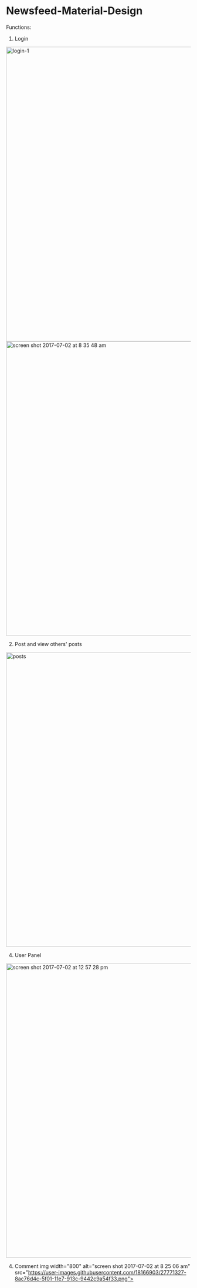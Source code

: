 # Newsfeed-Material-Design
Functions:
1. Login
<img width="800" alt="login-1" src="https://user-images.githubusercontent.com/18166903/27771294-d55d3bda-5f00-11e7-8abd-e35316305751.png">
<img width="800" alt="screen shot 2017-07-02 at 8 35 48 am" src="https://user-images.githubusercontent.com/18166903/27771332-9e8a1d7a-5f01-11e7-8f25-7324f6306f86.png">

2. Post and view others' posts
<img width="800" alt="posts" src="https://user-images.githubusercontent.com/18166903/27771308-1777c332-5f01-11e7-8ab6-edcbae6f67b1.png">

4. User Panel
<img width="800" alt="screen shot 2017-07-02 at 12 57 28 pm" src="https://user-images.githubusercontent.com/18166903/27773069-502e6cb0-5f26-11e7-9227-1fe25a49ebf6.png">


4. Comment
img width="800" alt="screen shot 2017-07-02 at 8 25 06 am" src="https://user-images.githubusercontent.com/18166903/27771327-8ac76d4c-5f01-11e7-913c-9442c9a54f33.png">
